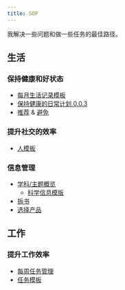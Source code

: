 ```yaml
---
title: SOP
---
```


我解决一些问题和做一些任务的最佳路径。

## 生活
### 保持健康和好状态
* [每月生活记录模板](./content/life/daily.md)
* [保持健康的日常计划 0.0.3](./content/life/daily-plan/0.0.3.md)
* [推荐](./content/life/good-bad/good.md) & [避免](./content/life/good-bad/bad.md)

### 提升社交的效率
* [人模板](./content/life/relationship/people.md)

### 信息管理
* [学科/主题概览](./content/life/km/subject.md)
  * [科学信息模版](./content/life/km/science.md)
* [拆书](./content/life/km/book.md)
* [选择产品](./content/life/km/choose-product.md)

## 工作
### 提升工作效率
* [每周任务管理](./content/work/task-management.md)
* [任务模板](./content/work/task.md)
